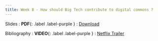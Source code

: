 ```yaml
---
title: Week 8 - How should Big Tech contribute to digital commons ?
---
```


Slides
: **PDF**{: .label .label-purple }
  : [Download](/assets/pdfs/Digital%20Commons%20and%20Public%20Policy%20-%20Week%201.pdf)

Bibliography
: **VIDEO**{: .label .label-purple }
  : [Netflix Trailer](https://youtu.be/4RdncisZ_QA)
